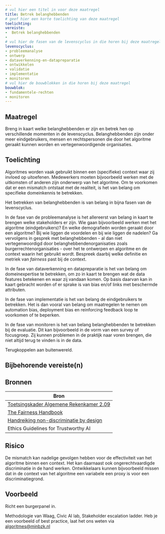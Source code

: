 ```yaml
---
# vul hier een titel in voor deze maatregel
title: Betrek belanghebbenden
# geef hier een korte toelichting van deze maatregel
toelichting: 
vereiste:
-  Betrek belanghebbenden
- 
# vul hier de fasen van de levenscyclus in die horen bij deze maatregel
levenscyclus: 
- probleemanalyse
- ontwerp
- dataverkenning-en-datapreparatie
- ontwikkelen
- validatie
- implementatie
- monitoren
# vul hier de bouwblokken in die horen bij deze maatregel
bouwblok: 
- fundamentele-rechten
- monitoren
---
```


<!-- Let op! onderstaande regel met 'tags' niet weghalen! Deze maakt automatisch de knopjes op basis van de metadata  -->
<!-- tags -->

## Maatregel
<!-- Vul hier een omschrijving in van wat deze maatregel inhoudt. -->
Breng in kaart welke belanghebbenden er zijn en betrek hen op verschillende momenten in de levenscyclus.
Belanghebbenden zijn onder meer eindgebruikers, mensen en rechtspersonen die door het algoritme geraakt kunnen worden en vertegenwoordigende organisaties.

## Toelichting 
<!-- Geef hier een toelichting van deze maatregel -->
Algoritmes worden vaak gebruikt binnen een (specifieke) context waar zij invloed op uitoefenen.
Medewerkers moeten bijvoorbeeld werken met de uitkomsten of anderen zijn onderwerp van het algoritme.
Om te voorkomen dat er een mismatch ontstaat met de realiteit, is het van belang om specifieke domeinkennis te betrekken.

Het betrekken van belanghebbenden is van belang in bijna fasen van de levenscyclus.

In de fase van de probleemanalyse is het allereerst van belang in kaart te brengen welke stakeholders er zijn.
Wie gaan bijvoorbeeld werken met het algoritme (eindgebruikers)? En welke demografieën worden geraakt door een algoritme?
Bij wie liggen de voordelen en bij wie liggen de nadelen?
Ga vervolgens in gesprek met belanghebbenden - al dan niet vertegenwoordigd door belanghebbendenorganisaties zoals burgerrechtenorganisaties - over het te ontwerpen en algoritme en de context waarin het gebruikt wordt.
Bespreek daarbij welke definitie en metriek van _fairness_ past bij de context.

In de fase van dataverkenning en datapreparatie is het van belang om domeinexpertise te betrekken, om zo in kaart te brengen wat de data features betekenen en waar zij vandaan komen.
Op basis daarvan kan in kaart gebracht worden of er sprake is van bias en/of links met beschermde attributen.

In de fase van implementatie is het van belang de eindgebruikers te betrekken.
Het is dan vooral van belang om maatregelen te nemen om automation bias, deployment bias en reinforcing feedback loop te voorkomen of te beperken.

In de fase van monitoren is het van belang belanghebbenden te betrekken bij de evaluatie.
Dit kan bijvoorbeeld in de vorm van een survey of focusgroep.
Zij kunnen problemen in de praktijk naar voren brengen, die niet altijd terug te vinden is in de data.

Terugkoppelen aan buitenwereld.

## Bijbehorende vereiste(n)
<!-- Hier volgt een lijst met vereisten op basis van de in de metadata ingevulde vereiste -->

<!-- Let op! onderstaande regel met 'list_vereisten_on_maatregelen_page' niet weghalen! Deze maakt automatisch een lijst van bijbehorende verseisten op basis van de metadata  -->
<!-- list_vereisten_on_maatregelen_page -->

## Bronnen 
<!-- Vul hier de relevante bronnen in voor deze maatregel -->

| Bron                        |
|-----------------------------|
| [Toetsingskader Algemene Rekenkamer 2.09](https://www.rekenkamer.nl/onderwerpen/algoritmes-digitaal-toetsingskader) |        
| [The Fairness Handbook](https://openresearch.amsterdam/nl/media/inline/2022/7/14/fairness_handbook.pdf) |        
| [Handreiking non-discriminatie by design](https://open.overheid.nl/repository/ronl-3f9fa69c-acf4-444d-96e1-5c48df00eb3c/1/pdf/bijlage-1-handreiking-non-discriminatie-by-design.pdf) |     
| Ethics Guidelines for Trustworthy AI |



## Risico 
<!-- vul hier het specifieke risico in dat kan worden gemitigeerd met behulp van deze maatregel -->
De mismatch kan nadelige gevolgen hebben voor de effectiviteit van het algoritme binnen een context.
Het kan daarnaast ook ongerechtvaardigde discriminatie in de hand werken.
Ontwikkelaars kunnen bijvoorbeeld missen dat in de context van het algoritme een variabele een proxy is voor een discriminatiegrond.

## Voorbeeld
<!-- Voeg hier een voorbeeld toe, door er bijvoorbeeld naar te verwijzen -->
Richt een burgerpanel in.

Methodologie van Waag, Civic AI lab, Stakeholder escalation ladder.
Heb je een voorbeeld of best practice, laat het ons weten via [algoritmes@minbzk.nl](mailto:algoritmes@minbzk.nl)


